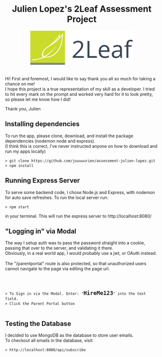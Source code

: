 <div align="center">
    <h1>Julien Lopez's 2Leaf Assessment Project</h1>
    <img src='./assets/2Leaf_Logo.svg'/>
</div>
</br>
</br>
Hi! First and foremost, I would like to say thank you all so much for taking a chance on me!
</br>
I hope this project is a true representation of my skill as a developer. I tried to hit every mark on
the prompt and worked very hard for it to look pretty, so please let me know how I did!

Thank you,
Julien

## Installing dependencies

To run the app, please clone, download, and install the package dependencies (nodemon node and express).
</br>
(I think this is correct, I've never instructed anyone on how to download and run my apps locally)

    > git clone https://github.com/juuuuurien/assessment-julien-lopez.git
    > npm install

## Running Express Server

To serve some backend code, I chose Node.js and Express, with nodemon for auto save refreshes. To run the local server run:

    > npm start

in your terminal. This will run the express server to http://localhost:8080/

## "Logging in" via Modal

The way I setup auth was to pass the password straight into a cookie, passing that over to the server, and validating it there.
<br />
Obviously, in a real world app, I would probably use a jwt, or OAuth instead.
<br />
<br />
The "/parentportal" route is also protected, so that unauthorized users cannot navigate to the page via editing the page url.

<br />

<pre>
<code>
> To Sign in via the Modal. Enter: "<font size="4"><strong >HireMe123</strong></font>" into the text field.
> Click the Parent Portal button
</code>
</pre>

## Testing the Database

I decided to use MongoDB as the database to store user emails.
<br />
To checkout all emails in the database, visit:

    > http://localhost:8080/api/subscribe
